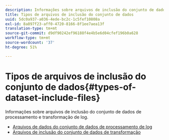 ```yaml
---
description: Informações sobre arquivos de inclusão do conjunto de dados de processamento e transformação de log.
title: Tipos de arquivos de inclusão do conjunto de dados
uuid: 5dc0a937-a036-4ede-bc2c-1c5fef10808a
exl-id: 8a897f23-aff0-4720-8166-8f1ee7aea13f
translation-type: tm+mt
source-git-commit: d9df90242ef96188f4e4b5e6d04cfef196b0a628
workflow-type: tm+mt
source-wordcount: '37'
ht-degree: 51%

---
```


# Tipos de arquivos de inclusão do conjunto de dados{#types-of-dataset-include-files}

Informações sobre arquivos de inclusão do conjunto de dados de processamento e transformação de log.

* [Arquivos de dados do conjunto de dados de processamento de log](../../../../home/c-dataset-const-proc/c-dataset-inc-files/c-types-dataset-inc-files/c-log-proc-dataset-inc-files/c-log-proc-dataset-inc-files.md#concept-999475a22519432e98844622ca95b6ab)
* [Arquivos de inclusão do conjunto de dados de transformação](../../../../home/c-dataset-const-proc/c-dataset-inc-files/c-types-dataset-inc-files/c-trans-dataset-inc-files.md#concept-c64aa78ed9ce40b8a0f4932c82ff5ace)
